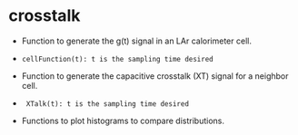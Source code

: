 # crosstalk

- Function to generate the g(t) signal in an LAr calorimeter cell.
-     cellFunction(t): t is the sampling time desired
- Function to generate the capacitive crosstalk (XT) signal for a neighbor cell.
-      XTalk(t): t is the sampling time desired
- Functions to plot histograms to compare distributions.
